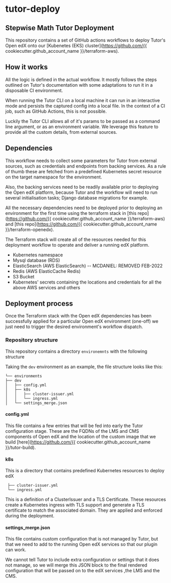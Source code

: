 # tutor-deploy
##  Stepwise Math Tutor Deployment
This repository contains a set of GitHub actions workflows to deploy Tutor's Open edX onto our [Kubenetes (EKS) cluster](https://github.com/{{ cookiecutter.github_account_name }}/terraform-aws).


## How it works
All the logic is defined in the actual workflow. It mostly follows the steps outlined on  Tutor's documentation with some adaptations to run it in a disposable CI environment.

When running the Tutor CLI on a local machine it can run in an interactive mode and persists the captured config into a local file. In the context of a CI job, such as GitHub Actions, this is not possible.

Luckily the Tutor CLI allows all of it's params to be passed as a command line argument, or as an environment variable. We leverage this feature to provide all the custom details, from external sources.


## Dependencies
This workflow needs to collect some parameters for Tutor from external sources, such as credentials and endpoints from backing services. As a rule of thumb these are fetched from a predefined Kubernetes secret resource on the target namespace for the environment.

Also, the backing services need to be readily available prior to deploying the Open edX platform, because Tutor and the workflow will need to run several initialisation tasks; Django database migrations for example.

All the necessary dependencies need to be deployed prior to deploying an environment for the first time using the terraform stack in [this repo](https://github.com/{{ cookiecutter.github_account_name }}/terraform-aws) and [this repo](https://github.com/{{ cookiecutter.github_account_name }}/terraform-openedx).

The Terraform stack will create all of the resources needed for this deployment workflow to operate and deliver a running edX platform.
- Kubernetes namespace
- Mysql database (RDS)
- ElasticSearch (AWS ElasticSearch) -- MCDANIEL: REMOVED FEB-2022
- Redis (AWS ElasticCache Redis)
- S3 Bucket
- Kubernetes' secrets containing the locations and credentials for all the above AWS services and others


## Deployment process
Once the Terraform stack with the Open edX dependencies has been successfully applied for a particular Open edX environment (one-off) we just need to trigger the desired environment's workflow dispatch. 

### Repository structure
This repository contains a directory `environemnts` with the following structure

Taking the `dev` environment as an example, the file structure looks like this:

```
└── environments
├── dev
│   ├── config.yml
│   ├── k8s
│   │   ├── cluster-issuer.yml
│   │   └── ingress.yml
│   └── settings_merge.json
```

#### config.yml
This file contains a few entries that will be fed into early the Tutor configuration stage.
These are the FQDNs of the LMS and CMS components of Open edX and the location of the custom image that we build [here](https://github.com/{{ cookiecutter.github_account_name }}/tutor-build).

#### k8s

This is a directory that contains predefined Kubernetes resources to deploy edX

     ├── cluster-issuer.yml
     └── ingress.yml

This is a definition of a ClusterIssuer and a TLS Certificate. 
These resources create a Kubernetes ingress with TLS support and generate a TLS certificate to match the associated domain.
They are applied and enforced during the deployment.  

#### settings_merge.json
This file contains custom configuration that is not managed by Tutor, but that we need to add to the running Open edX services so that our plugin can work.

We cannot tell Tutor to include extra configuration or settings that it does not manage, 
so we will merge this JSON block to the final rendered configuration that will be passed on to the edX services ,the LMS and the CMS.

